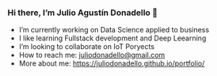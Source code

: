 ### Hi there, I’m Julio Agustín Donadello 👋


- I’m currently working on Data Science applied to business
- I like learning Fullstack development and Deep Leearning
- I’m looking to collaborate on IoT Poryects
- How to reach me: juliodonadello@gmail.com
- More about me: https://juliodonadello.github.io/portfolio/
